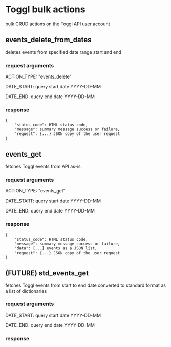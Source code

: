 # Toggl bulk actions
bulk CRUD actions on the Toggl API user account

## events_delete_from_dates
deletes events from specified date range start and end

### request arguments

ACTION_TYPE: "events_delete"

DATE_START: query start date YYYY-DD-MM

DATE_END: query end date YYYY-DD-MM

### response
```
{
    "status_code": HTML status code,
    "message": summary message success or failure,
    "request": {...} JSON copy of the user request
}
```

## events_get
fetches Toggl events from API as-is

### request arguments

ACTION_TYPE: "events_get"

DATE_START: query start date YYYY-DD-MM

DATE_END: query end date YYYY-DD-MM

### response
```
{
    "status_code": HTML status code,
    "message": summary message success or failure,
    "data": [...] events as a JSON list,
    "request": {...} JSON copy of the user request 
}
```

## (FUTURE) std_events_get
fetches Toggl events from start to end date converted to standard format as a list of dictionaries

### request arguments

DATE_START: query start date YYYY-DD-MM

DATE_END: query end date YYYY-DD-MM

### response

